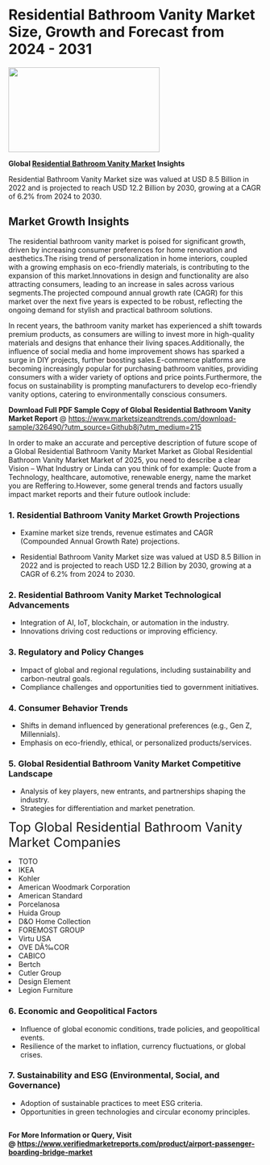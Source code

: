 <H1>Residential Bathroom Vanity Market Size, Growth and Forecast from 2024 - 2031</H1><img class="aligncenter size-medium wp-image-584254" src="https://thirdeyenews.in/wp-content/uploads/2024/09/Global-Market-Research-300x168.jpeg" alt="" width="300" height="168" /><p><strong>Global&nbsp;<a href="https://www.marketsizeandtrends.com/download-sample/326490/?utm_source=Github8j?utm_medium=215">Residential Bathroom Vanity Market</a> Insights</strong></p><p>Residential Bathroom Vanity Market size was valued at USD 8.5 Billion in 2022 and is projected to reach USD 12.2 Billion by 2030, growing at a CAGR of 6.2% from 2024 to 2030.</p><p><h2>Market Growth Insights</h2> <p>The residential bathroom vanity market is poised for significant growth, driven by increasing consumer preferences for home renovation and aesthetics.The rising trend of personalization in home interiors, coupled with a growing emphasis on eco-friendly materials, is contributing to the expansion of this market.Innovations in design and functionality are also attracting consumers, leading to an increase in sales across various segments.The projected compound annual growth rate (CAGR) for this market over the next five years is expected to be robust, reflecting the ongoing demand for stylish and practical bathroom solutions.</p> <p>In recent years, the bathroom vanity market has experienced a shift towards premium products, as consumers are willing to invest more in high-quality materials and designs that enhance their living spaces.Additionally, the influence of social media and home improvement shows has sparked a surge in DIY projects, further boosting sales.E-commerce platforms are becoming increasingly popular for purchasing bathroom vanities, providing consumers with a wider variety of options and price points.Furthermore, the focus on sustainability is prompting manufacturers to develop eco-friendly vanity options, catering to environmentally conscious consumers.</p> <p><span class=""><strong>Download Full PDF Sample Copy of Global Residential Bathroom Vanity Market Report</strong> @ <a href="https://www.marketsizeandtrends.com/download-sample/326490/?utm_source=Github8j?utm_medium=215" target="_blank">https://www.marketsizeandtrends.com/download-sample/326490/?utm_source=Github8j?utm_medium=215</a></span></p><p>In order to make an accurate and perceptive description of future scope of a Global&nbsp;Residential Bathroom Vanity Market Market as Global&nbsp;Residential Bathroom Vanity Market Market of 2025, you need to describe a clear Vision &ndash; What Industry or Linda can you think of for example: Quote from a Technology, healthcare, automotive, renewable energy, name the market you are Reffering to.However, some general trends and factors usually impact market reports and their future outlook include:</p><h3>1.&nbsp;<strong>Residential Bathroom Vanity Market Growth Projections</strong></h3><ul><li>Examine market size trends, revenue estimates and CAGR (Compounded Annual Growth Rate) projections.</li><li><p>Residential Bathroom Vanity Market size was valued at USD 8.5 Billion in 2022 and is projected to reach USD 12.2 Billion by 2030, growing at a CAGR of 6.2% from 2024 to 2030.</p></li></ul><h3>2.&nbsp;<strong>Residential Bathroom Vanity Market Technological Advancements</strong></h3><ul><li>Integration of AI, IoT, blockchain, or automation in the industry.</li><li>Innovations driving cost reductions or improving efficiency.</li></ul><h3>3.&nbsp;<strong>Regulatory and Policy Changes</strong></h3><ul><li>Impact of global and regional regulations, including sustainability and carbon-neutral goals.</li><li>Compliance challenges and opportunities tied to government initiatives.</li></ul><h3>4.&nbsp;<strong>Consumer Behavior Trends</strong></h3><ul><li>Shifts in demand influenced by generational preferences (e.g., Gen Z, Millennials).</li><li>Emphasis on eco-friendly, ethical, or personalized products/services.</li></ul><h3>5.&nbsp;<strong>Global Residential Bathroom Vanity Market Competitive Landscape</strong></h3><ul><li>Analysis of key players, new entrants, and partnerships shaping the industry.</li><li>Strategies for differentiation and market penetration.</li></ul><p data-pm-slice="1 1 []"><span style="color: inherit; font-family: inherit; font-size: 25px;">Top Global Residential Bathroom Vanity Market Companies</span></p><div class="" data-test-id=""><p><li>TOTO</li><li> IKEA</li><li> Kohler</li><li> American Woodmark Corporation</li><li> American Standard</li><li> Porcelanosa</li><li> Huida Group</li><li> D&O Home Collection</li><li> FOREMOST GROUP</li><li> Virtu USA</li><li> OVE DÃ‰COR</li><li> CABICO</li><li> Bertch</li><li> Cutler Group</li><li> Design Element</li><li> Legion Furniture</li></p></div><h3>6.&nbsp;<strong>Economic and Geopolitical Factors</strong></h3><ul><li>Influence of global economic conditions, trade policies, and geopolitical events.</li><li>Resilience of the market to inflation, currency fluctuations, or global crises.</li></ul><h3>7.&nbsp;<strong>Sustainability and ESG (Environmental, Social, and Governance)</strong></h3><ul><li>Adoption of sustainable practices to meet ESG criteria.</li><li>Opportunities in green technologies and circular economy principles.</li></ul><h2><strong style="font-size: 14px;">For More Information or Query, Visit @&nbsp;</strong><a style="background-color: #ffffff; font-size: 14px;" href="https://www.marketsizeandtrends.com/report/residential-bathroom-vanity-market/" target="_blank">https://www.verifiedmarketreports.com/product/airport-passenger-boarding-bridge-market</a></h2>
